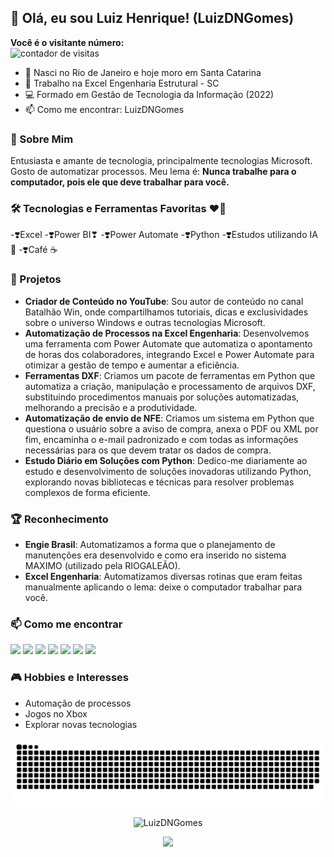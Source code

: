 ## 👋 Olá, eu sou Luiz Henrique! (LuizDNGomes)
<div>
 <p align="left"><strong>Você é o visitante número: </strong><br> <img src="https://profile-counter.glitch.me/LuizDNGomes/count.svg"alt="contador de visitas"></p>
</div>

- 🐣 Nasci no Rio de Janeiro e hoje moro em Santa Catarina
- 🔭 Trabalho na Excel Engenharia Estrutural - SC
- 💻 Formado em Gestão de Tecnologia da Informação (2022)
- 📫 Como me encontrar: LuizDNGomes

### 🚀 Sobre Mim
Entusiasta e amante de tecnologia, principalmente tecnologias Microsoft. Gosto de automatizar processos. Meu lema é: **Nunca trabalhe para o computador, pois ele que deve trabalhar para você.**

### 🛠 Tecnologias e Ferramentas Favoritas ❤️‍🔥

 -❣️Excel
 -❣️Power BI❣
 -❣️Power Automate
 -❣️Python
 -❣️Estudos utilizando IA 🤖
 -❣️Café ☕

### 🚀 Projetos
- **Criador de Conteúdo no YouTube**: Sou autor de conteúdo no canal Batalhão Win, onde compartilhamos tutoriais, dicas e exclusividades sobre o universo Windows e outras tecnologias Microsoft.
- **Automatização de Processos na Excel Engenharia**: Desenvolvemos uma ferramenta com Power Automate que automatiza o apontamento de horas dos colaboradores, integrando Excel e Power Automate para otimizar a gestão de tempo e aumentar a eficiência.
- **Ferramentas DXF**: Criamos um pacote de ferramentas em Python que automatiza a criação, manipulação e processamento de arquivos DXF, substituindo procedimentos manuais por soluções automatizadas, melhorando a precisão e a produtividade.
- **Automatização de envio de NFE**: Criamos um sistema em Python que questiona o usuário sobre a aviso de compra, anexa o PDF ou XML por fim, encaminha o e-mail padronizado e com todas as informações necessárias para os que devem tratar os dados de compra.
- **Estudo Diário em Soluções com Python**: Dedico-me diariamente ao estudo e desenvolvimento de soluções inovadoras utilizando Python, explorando novas bibliotecas e técnicas para resolver problemas complexos de forma eficiente.

### 🏆 Reconhecimento
- **Engie Brasil**: Automatizamos a forma que o planejamento de manutenções era desenvolvido e como era inserido no sistema MAXIMO (utilizado pela RIOGALEÃO).
- **Excel Engenharia**: Automatizamos diversas rotinas que eram feitas manualmente aplicando o lema: deixe o computador trabalhar para você.

### 📫 Como me encontrar
<div>
  <a href="https://linktr.ee/luizdngomes" target="_blank"><img src="https://img.shields.io/badge/linktree-42e45f?style=for-the-badge&logo=linktree&logoColor=white" target="_blank"></a>
  <a href="https://www.youtube.com/@BatalhaoWin" target="_blank"><img src="https://img.shields.io/badge/YouTube-FF0000?style=for-the-badge&logo=youtube&logoColor=white" target="_blank"></a>
  <a href="https://www.linkedin.com/in/luizdngomes/" target="_blank"><img src="https://img.shields.io/badge/-LinkedIn-%230077B5?style=for-the-badge&logo=linkedin&logoColor=white" target="_blank"></a> 
  <a href="https://answers.microsoft.com/pt-br/profile/f12fd1a9-c778-4718-95c7-3dcb12feb2c0" target="_blank"><img src="https://img.shields.io/badge/Windows-0078D6?style=for-the-badge&logo=windows&logoColor=white"></a>
  <a href="https://api.whatsapp.com/send?phone=5521976623377" target="_blank"><img src="https://img.shields.io/badge/WhatsApp-25D366?style=for-the-badge&logo=whatsapp&logoColor=white"></a>
  <a href="https://www.instagram.com/luizdngomes" target="_blank"><img src="https://img.shields.io/badge/-Instagram-%23E4405F?style=for-the-badge&logo=instagram&logoColor=white" target="_blank"></a>
  <a href="mailto:luizdngomes@live.com"><img src="https://img.shields.io/badge/-Email-%23333?style=for-the-badge&logo=gmail&logoColor=white" target="_blank"></a>
</div>

### 🎮 Hobbies e Interesses
- Automação de processos
- Jogos no Xbox
- Explorar novas tecnologias

<!-- Inicio do jogo da cobrinha -->
<picture>
  <source
    media="(prefers-color-scheme: light)"
    srcset="https://raw.githubusercontent.com/platane/snk/output/github-contribution-grid-snake-dark.svg"
  />
  <source
    media="(prefers-color-scheme: dark)"
    srcset="https://raw.githubusercontent.com/platane/snk/output/github-contribution-grid-snake.svg"
  />
  <img
    alt="github contribution grid snake animation"
    src="https://raw.githubusercontent.com/platane/snk/output/github-contribution-grid-snake.svg"
  />
</picture>

<p align="center"> 
  <img src="https://github-readme-stats.vercel.app/api?username=luizdngomes&show_icons=true&theme=gotham" alt="LuizDNGomes" />
</p>
<p align="center">
  <img src="https://github-readme-stats.vercel.app/api/top-langs/?username=luizdngomes&layout=compact&theme=react"/>
</p>

